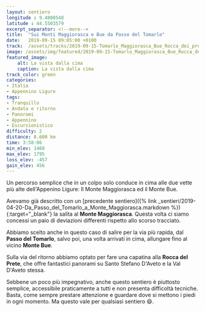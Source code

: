 ```yaml
---
layout: sentiero
longitude : 9.4808548
latitude : 44.5503579
excerpt_separator: <!--more-->
title:  "Sui Monti Maggiorasca e Bue da Passo del Tomarlo"
date:   2019-09-15 09:05:00 +0100
track:  /assets/tracks/2019-09-15-Tomarlo_Maggiorasca_Bue_Rocca_dei_preti.gpx
image: /assets/img/featured/2019-09-15-Tomarlo_Maggiorasca_Bue_Rocca_dei_preti.jpg
featured_image:
    alt: La vista dalla cima
    caption: La vista dalla cima
track_color: green
categories:
- Italia
- Appennino Ligure
tags:
- Tranquillo
- Andata e ritorno
- Panorami
- Appennino
- Escursionistico
difficulty: 2
distance: 8.600 km
time: 3:58:06
min_elev: 1469
max_elev: 1795
loss_elev: -457
gain_elev: 456
---
```

Un percorso semplice che in un colpo solo conduce in cima alle due vette più alte dell'Appenino Ligure: Il Monte Maggiorasca ed il Monte Bue.

<!--more-->

Avevamo già descritto con un [precedente sentiero]({% link _sentieri/2019-04-20-Da_Passo_del_Tomarlo_a_Monte_Maggiorasca.markdown %}){:target="_blank"} la salita al **Monte Maggiorasca**. Questa volta ci siamo concessi un paio di deviazioni differenti rispetto allo scorso tracciato.

Abbiamo scelto anche in questo caso di salire per la via più rapida, dal **Passo del Tomarlo**, salvo poi, una volta arrivati in cima, allungare fino al vicino **Monte Bue**.

Sulla via del ritorno abbiamo optato per fare una capatina alla **Rocca del Prete**, che offre fantastici panorami su Santo Stefano D'Aveto e la Val D'Aveto stessa.

Sebbene un poco più impegnativo, anche questo sentiero è piuttosto semplice, accessibile praticamente a tutti e non presenta difficoltà tecniche. Basta, come sempre prestare attenzione e guardare dove si mettono i piedi in ogni momento. Ma questo vale per qualsiasi sentiero :smile:.
